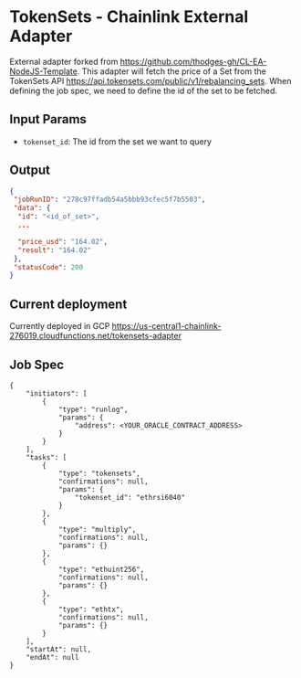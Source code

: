 # TokenSets - Chainlink External Adapter

External adapter forked from https://github.com/thodges-gh/CL-EA-NodeJS-Template. This adapter will fetch the price of a Set from the TokenSets API https://api.tokensets.com/public/v1/rebalancing_sets. When defining the job spec, we need to define the id of the set to be fetched.

## Input Params

- `tokenset_id`: The id from the set we want to query

## Output

```json
{
 "jobRunID": "278c97ffadb54a5bbb93cfec5f7b5503",
 "data": {
  "id": "<id_of_set>",
  ...

  "price_usd": "164.02",
  "result": "164.02"
 },
 "statusCode": 200
}
```

## Current deployment
Currently deployed in GCP https://us-central1-chainlink-276019.cloudfunctions.net/tokensets-adapter 

## Job Spec
```
{
	"initiators": [
		{
			"type": "runlog",
			"params": {
				"address": <YOUR_ORACLE_CONTRACT_ADDRESS>
			}
		}
	],
	"tasks": [
		{
			"type": "tokensets",
			"confirmations": null,
			"params": {
				"tokenset_id": "ethrsi6040"
			}
		},
		{
			"type": "multiply",
			"confirmations": null,
			"params": {}
		},
		{
			"type": "ethuint256",
			"confirmations": null,
			"params": {}
		},
		{
			"type": "ethtx",
			"confirmations": null,
			"params": {}
		}
	],
	"startAt": null,
	"endAt": null
}
```